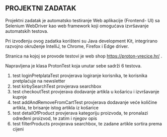 ## PROJEKTNI ZADATAK

Projektni zadatak je automatsko testiranje Web aplikacije (Frontend- UI) sa Selenium WebDriver kao web framework koji omogućava izvršavanje automatskih testova. 

Pri izvođenju ovog zadatka korišteni su Java development Kit, integrirano razvojno okruženje IntelliJ, te Chrome, Firefox i Edge driver.

Stranica na kojoj se provode testovi je web shop https://proton-vrecice.hr/ .

Napravljena je klasa ProtonTest koja unutar sebe sadrži 6 testova.

1. test loginPretplataTest provjerava logiranje korisnika, te korisnika pretplaćuje na newsletter
2. test kirbySearchTest provjerava searchbox
3. test checkoutTest provjerava dodavanje artikla u košaricu i izvršavanje kupnje
4. test addAndRemoveFromCartTest provjerava dodavanje veće količine artikla, te brisanje istog artikla iz košarice
5. test detailOfProduct provjerava kategoriju proizvoda, te pronalazi određeni proizvod, te zatim i njegov opis
6. test filterProducts provjerava searchbox, te zadane artikle sortira prema cijeni 

